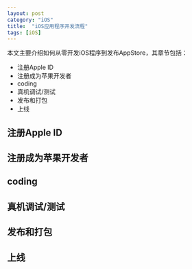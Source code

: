 ```yaml
---
layout: post
category: "iOS"
title:  "iOS应用程序开发流程"
tags: [iOS]
---
```


本文主要介绍如何从零开发iOS程序到发布AppStore，其章节包括：
* 注册Apple ID
* 注册成为苹果开发者
* coding
* 真机调试/测试
* 发布和打包
* 上线


## 注册Apple ID
## 注册成为苹果开发者
## coding
## 真机调试/测试
## 发布和打包
## 上线
